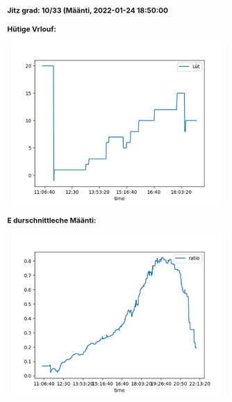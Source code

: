 ### Jitz grad: 10/33 (Määnti, 2022-01-24 18:50:00

### Hütige Vrlouf:
![Graph](Today.png)

### E durschnittleche Määnti:
![Graph](Määnti.png)